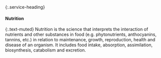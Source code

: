 ---
---
{:.service-heading}
#### Nutrition

{:.text-muted}
Nutrition is the science that interprets the interaction of nutrients and other substances in food (e.g. phytonutrients, anthocyanins, tannins, etc.) in relation to maintenance, growth, reproduction, health and disease of an organism. It includes food intake, absorption, assimilation, biosynthesis, catabolism and excretion.
